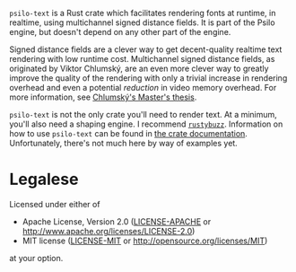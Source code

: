 `psilo-text` is a Rust crate which facilitates rendering fonts at runtime, in realtime, using multichannel signed distance fields. It is part of the Psilo engine, but doesn't depend on any other part of the engine.

Signed distance fields are a clever way to get decent-quality realtime text rendering with low runtime cost. Multichannel signed distance fields, as originated by Viktor Chlumský, are an even more clever way to greatly improve the quality of the rendering with only a trivial increase in rendering overhead and even a potential *reduction* in video memory overhead. For more information, see [Chlumský's Master's thesis][1].

`psilo-text` is not the only crate you'll need to render text. At a minimum, you'll also need a shaping engine. I recommend [`rustybuzz`][2]. Information on how to use `psilo-text` can be found in [the crate documentation][3]. Unfortunately, there's not much here by way of examples yet.

[1]: https://github.com/Chlumsky/msdfgen/files/3050967/thesis.pdf
[2]: https://crates.io/crates/rustybuzz
[3]: https://docs.rs/psilo-text/latest/psilo-text/

# Legalese

Licensed under either of

 * Apache License, Version 2.0
   ([LICENSE-APACHE](LICENSE-APACHE) or <http://www.apache.org/licenses/LICENSE-2.0>)
 * MIT license
   ([LICENSE-MIT](LICENSE-MIT) or <http://opensource.org/licenses/MIT>)

at your option.
